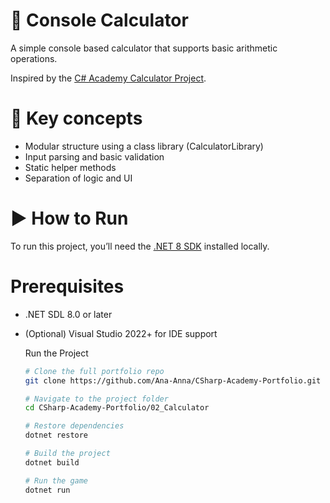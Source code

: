 # 🧮 Console Calculator

A simple console based calculator that supports basic arithmetic operations.

Inspired by the [C# Academy Calculator Project](https://www.thecsharpacademy.com/project/11/calculator).

# 🧠 Key concepts

- Modular structure using a class library (CalculatorLibrary)
- Input parsing and basic validation
- Static helper methods
- Separation of logic and UI


# ▶️ How to Run

To run this project, you’ll need the [.NET 8 SDK](https://dotnet.microsoft.com/en-us/download/dotnet/8.0) installed locally.

# Prerequisites
- .NET SDL 8.0 or later
- (Optional) Visual Studio 2022+ for IDE support

  Run the Project
  ```bash
  # Clone the full portfolio repo
  git clone https://github.com/Ana-Anna/CSharp-Academy-Portfolio.git

  # Navigate to the project folder
  cd CSharp-Academy-Portfolio/02_Calculator

  # Restore dependencies
  dotnet restore

  # Build the project
  dotnet build

  # Run the game
  dotnet run

